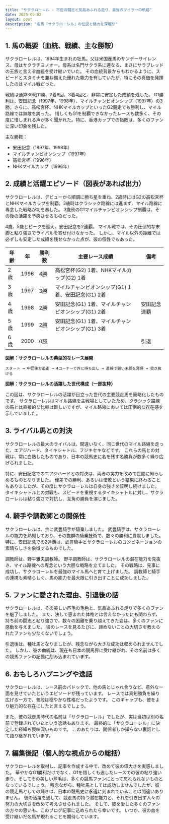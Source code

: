 ```yaml
---
title: "サクラローレル - 不屈の闘志と気品あふれる走り、最強のマイラーの軌跡"
date: 2025-09-02
layout: post
description: "名馬『サクラローレル』の伝説と魅力を深堀り"
---
```


## 1. 馬の概要（血統、戦績、主な勝鞍）

サクラローレルは、1994年生まれの牡馬。父は米国産馬のサンデーサイレンス、母はサクラチヨノオー。母系は名門サクラ系に連なる、まさにサラブレッドの王族と言える血統を受け継いでいた。  その血統背景からもわかるように、スピードとスタミナを兼ね備えた優れた能力を有していたが、特にその真価を発揮したのはマイル戦だった。

戦績は通算30戦11勝、2着8回、3着4回と、非常に安定した成績を残した。  G1勝利は、安田記念（1997年、1998年）、マイルチャンピオンシップ（1997年）の3勝。さらに、高松宮杯、NHKマイルカップといったG2競走でも勝利し、マイル路線では無敵を誇った。  惜しくもG1を制覇できなかったレースも数多く、その度に惜しまれる声が多く聞かれた。特に、香港カップでの惜敗は、多くのファンに深い印象を残した。

主な勝鞍：

* 安田記念（1997年、1998年）
* マイルチャンピオンシップ（1997年）
* 高松宮杯（1996年）
* NHKマイルカップ（1996年）


## 2. 成績と活躍エピソード（図表があれば出力）

サクラローレルは、デビューから順調に勝ち星を重ね、2歳時にはG2の高松宮杯とNHKマイルカップを制覇。3歳時はクラシック路線には進まず、マイル路線に専念した戦略が功を奏した。  3歳秋のG1マイルチャンピオンシップ制覇は、その後の活躍を予感させるものだった。

4歳、5歳とピークを迎え、安田記念を2連覇。  マイル戦では、その圧倒的な末脚と粘り強さでライバルを寄せ付けなかった。  しかし、マイル以外の距離では必ずしも安定した成績を残せなかった点が、彼の個性でもあった。

| 年齢 | 年 | 勝利数 | 主要レース成績 | 備考 |
|---|---|---|---|---|
| 2歳 | 1996 | 4勝 | 高松宮杯(G2) 1着、NHKマイルカップ(G2) 1着 |  |
| 3歳 | 1997 | 3勝 | マイルチャンピオンシップ(G1) 1着、安田記念(G1) 2着 |  |
| 4歳 | 1998 | 2勝 | 安田記念(G1) 1着、マイルチャンピオンシップ(G1) 2着 | 安田記念連覇 |
| 5歳 | 1999 | 2勝 | 安田記念(G1) 1着、マイルチャンピオンシップ(G1) 3着 |  |
| 6歳 | 2000 | 0勝 |  |  引退 |


**図解：サクラローレルの典型的なレース展開**

```
スタート → 中団後方追走 → 4コーナーで外に持ち出し → 直線で鋭い末脚を発揮 → 突き抜ける
```

**図解：サクラローレルの活躍した世代構成（一部抜粋）**

この図は、サクラローレルの活躍が目立った世代の主要競走馬を簡略化したものです。  サクラローレルはマイル路線を主戦場としていたため、クラシック路線の馬とは直接的な比較は難しいですが、マイル路線においては圧倒的な存在感を示していました。


## 3. ライバル馬との対決

サクラローレルの最大のライバルは、間違いなく、同じ世代のマイル路線を走った、エアジハード、タイキシャトル、フジキセキなどです。  これらの馬との対戦は、常に白熱したものであり、日本の競馬史に名を残す名勝負が数多く繰り広げられました。

特に、安田記念でのエアジハードとの対決は、両者の実力を改めて世間に知らしめるものとなりました。  僅差での勝利、あるいは惜敗という結果に終わることもありましたが、その度にサクラローレルは自身の強さを証明し続けました。  タイキシャトルとの対戦も、スピードを重視するタイキシャトルに対し、サクラローレルは粘り強さで対抗し、互角の勝負を演じました。

## 4. 騎手や調教師との関係性

サクラローレルは、主に武豊騎手が騎乗しました。  武豊騎手は、サクラローレルの能力を熟知しており、その抜群の騎乗技術で、数々の勝利に貢献しました。  特に、安田記念での2連覇は、武豊騎手とサクラローレルのコンビネーションの素晴らしさを象徴するものでした。

調教師は、野平雅夫調教師。  野平調教師は、サクラローレルの潜在能力を見抜き、マイル路線への専念という大胆な戦略を立てました。  その戦略は、見事に成功し、サクラローレルを最強のマイル馬へと育て上げました。  調教師と騎手の連携も素晴らしく、馬の能力を最大限に引き出すことに成功しました。


## 5. ファンに愛された理由、引退後の話

サクラローレルは、その美しい芦毛の毛色と、気品あふれる走りで多くのファンを魅了しました。  また、決して恵まれた体格とは言えなかったにも関わらず、持ち前の闘志と粘り強さで、数々の困難を乗り越えてきた姿は、多くのファンに感動を与えました。  彼のレースを見るたびに、諦めないことの大切さを教えられたファンも少なくないでしょう。

引退後は、種牡馬となりましたが、残念ながら大きな成功は収められませんでした。  しかし、彼の血統は、現在も日本の競馬界に受け継がれ、その名前は多くの競馬ファンの記憶に刻み込まれています。


## 6. おもしろハプニングや逸話

サクラローレルは、レース前のパドックで、他の馬とじゃれ合うなど、意外な一面を見せていたというエピソードが残っています。  レースでは真剣勝負を繰り広げる一方で、普段は穏やかな性格だったようです。  このギャップも、彼をより魅力的な存在にしたと言えるでしょう。

また、彼の競走馬時代の名前は「サクラローレル」でしたが、実は当初は別の名前で登録されていたという逸話もあります。  最終的に「サクラローレル」に決定した経緯も興味深いものです。  このあたりは、関係者しか知らない裏話として語り継がれています。


## 7. 編集後記（個人的な視点からの総括）

サクラローレルを取材し、記事を作成する中で、改めて彼の偉大さを実感しました。  華やかなG1勝利だけでなく、G1を惜しくも逃したレースでの彼の粘り強い走り、そしてその美しい芦毛は、多くの競馬ファンにとって忘れられないものとなっているでしょう。  残念ながら、種牡馬としては成功しませんでしたが、彼の競走馬としての輝きは、日本の競馬史に永遠に刻まれていることは間違いありません。  彼の活躍を通して、競走馬の持つ潜在能力と、それを引き出す人々の努力の大切さを改めて考えさせられました。  そして、彼を愛した多くのファンの方々の思いも、このブログ記事に込められたら幸いです。  いつか、彼の血を受け継いだ名馬が現れることを期待しています。
